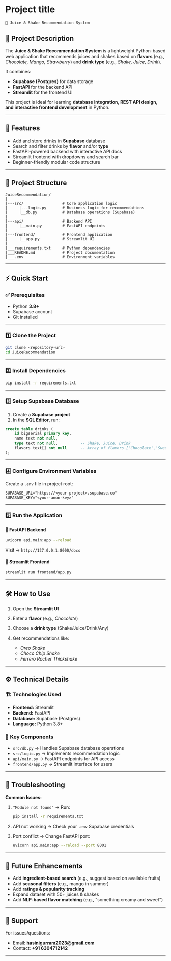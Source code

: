# Project title
    🥤 Juice & Shake Recommendation System

## 📌 Project Description

The **Juice & Shake Recommendation System** is a lightweight Python-based web application that recommends juices and shakes based on **flavors** (e.g., *Chocolate, Mango, Strawberry*) and **drink type** (e.g., *Shake, Juice, Drink*).

It combines:

* **Supabase (Postgres)** for data storage
* **FastAPI** for the backend API
* **Streamlit** for the frontend UI

This project is ideal for learning **database integration, REST API design, and interactive frontend development** in Python.

---

## 🚀 Features

* Add and store drinks in **Supabase** database
* Search and filter drinks by **flavor** and/or **type**
* FastAPI-powered backend with interactive API docs
* Streamlit frontend with dropdowns and search bar
* Beginner-friendly modular code structure

---

## 📂 Project Structure

```
JuiceRecommendation/
│
|---src/                 # Core application logic
|     |---logic.py       # Business logic for recommendations
|     |__db.py           # Database operations (Supabase)
|
|---api/                 # Backend API
|     |__main.py         # FastAPI endpoints
|
|---frontend/            # Frontend application
|     |__app.py          # Streamlit UI
|
|___requirements.txt     # Python dependencies
|___README.md            # Project documentation
|___.env                 # Environment variables
```

---

## ⚡ Quick Start

### ✅ Prerequisites

* Python **3.8+**
* Supabase account
* Git installed

---

### 1️⃣ Clone the Project

```bash
git clone <repository-url>
cd JuiceRecommendation
```

---

### 2️⃣ Install Dependencies

```bash
pip install -r requirements.txt
```

---

### 3️⃣ Setup Supabase Database

1. Create a **Supabase project**
2. In the **SQL Editor**, run:

```sql
create table drinks (
    id bigserial primary key,
    name text not null,
    type text not null,          -- Shake, Juice, Drink
    flavors text[] not null      -- Array of flavors ['Chocolate','Sweet']
);
```

---

### 4️⃣ Configure Environment Variables

Create a `.env` file in project root:

```env
SUPABASE_URL="https://<your-project>.supabase.co"
SUPABASE_KEY="<your-anon-key>"
```

---

### 5️⃣ Run the Application

#### 🔹 FastAPI Backend

```bash
uvicorn api.main:app --reload
```

Visit → `http://127.0.0.1:8000/docs`

#### 🔹 Streamlit Frontend

```bash
streamlit run frontend/app.py
```

---

## 🛠 How to Use

1. Open the **Streamlit UI**
2. Enter a **flavor** (e.g., *Chocolate*)
3. Choose a **drink type** (Shake/Juice/Drink/Any)
4. Get recommendations like:

   * *Oreo Shake*
   * *Choco Chip Shake*
   * *Ferrero Rocher Thickshake*

---

## ⚙️ Technical Details

### 🏗 Technologies Used

* **Frontend:** Streamlit
* **Backend:** FastAPI
* **Database:** Supabase (Postgres)
* **Language:** Python 3.8+

### 🔑 Key Components

* `src/db.py` → Handles Supabase database operations
* `src/logic.py` → Implements recommendation logic
* `api/main.py` → FastAPI endpoints for API access
* `frontend/app.py` → Streamlit interface for users

---

## 🐞 Troubleshooting

**Common Issues:**

1. `"Module not found"` → Run:

   ```bash
   pip install -r requirements.txt
   ```
2. API not working → Check your `.env` Supabase credentials
3. Port conflict → Change FastAPI port:

   ```bash
   uvicorn api.main:app --reload --port 8001
   ```

---

## 🔮 Future Enhancements

* Add **ingredient-based search** (e.g., suggest based on available fruits)
* Add **seasonal filters** (e.g., mango in summer)
* Add **ratings & popularity tracking**
* Expand dataset with 50+ juices & shakes
* Add **NLP-based flavor matching** (e.g., "something creamy and sweet")

---

## 📧 Support

For issues/questions:

* Email: **[hasinigurram2023@gmail.com](mailto:hasinigurram2023@gmail.com)**
* Contact: **+91 6304712142**

---
